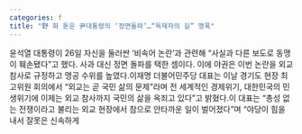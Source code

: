 ```yaml
---
categories: f
title: "野 화 돋운 尹대통령의 ‘정면돌파’…“독재자의 길” 맹폭"
---
```

윤석열 대통령이 26일 자신을 둘러싼 ‘비속어 논란’과 관련해 “사실과 다른 보도로 동맹이 훼손됐다”고 했다. 사과 대신 정면 돌파를 택한 셈이다. 이에 야권은 이번 논란을 외교 참사로 규정하고 맹공 수위를 높였다.이재명 더불어민주당 대표는 이날 경기도 현장 최고위원 회의에서 “외교는 곧 국민 삶의 문제”라며 전 세계적인 경제위기, 대한민국의 민생위기에 이제는 외교 참사까지 국민의 삶을 옥죄고 있다”고 밝혔다.이 대표는 “총성 없는 전쟁이라고 불리는 외교 현장에서 참으로 안타까운 일이 벌어졌다”며 “야당이 힘을 내서 잘못은 신속하게